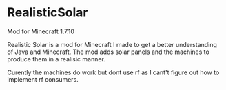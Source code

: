 # RealisticSolar
Mod for Minecraft 1.7.10

Realistic Solar is a mod for Minecraft I made to get a better understanding of Java and Minecraft.
The mod adds solar panels and the machines to produce them in a realisic manner.

Curently the machines do work but dont use rf as I cant't figure out how to implement rf consumers.
